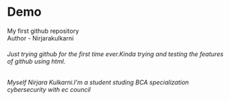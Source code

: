 # Demo
My first github repository
<br>
Author - Nirjarakulkarni
 
<h6>Just trying github for the first time ever.Kinda trying and testing the features of github using html.</h6>
<h6>Myself Nirjara Kulkarni.I'm a student studing BCA specialization cybersecurity with ec council</h6>
